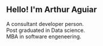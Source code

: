 <h2> Hello! I'm Arthur Aguiar </h2>

A consultant developer person. </br>
Post graduated in Data science. </br>
MBA in software engeneering. </br>
